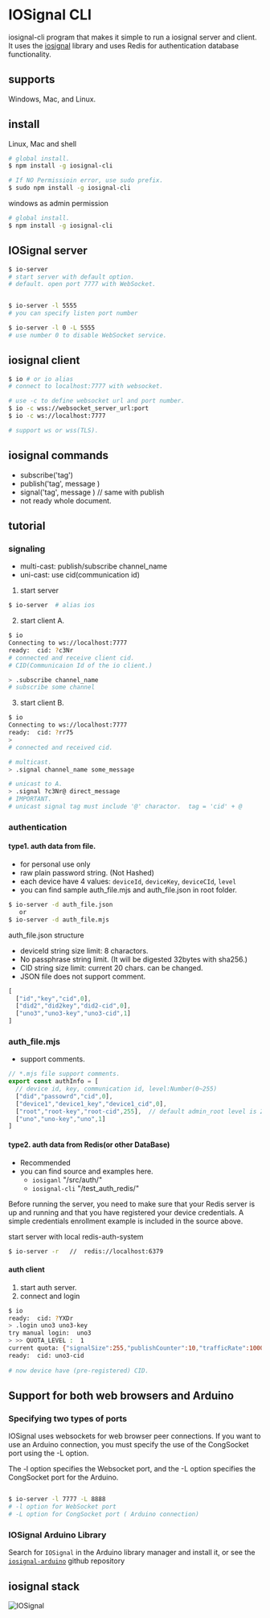 # IOSignal CLI

iosignal-cli program that makes it simple to run a iosignal server and client. It uses the [iosignal](https://www.npmjs.com/package/iosignal)  library and uses Redis for authentication database functionality.

## supports 
Windows, Mac, and Linux.

## install
Linux, Mac and shell
```sh
# global install.
$ npm install -g iosignal-cli

# If NO Permissioin error, use sudo prefix.
$ sudo npm install -g iosignal-cli
```
windows as admin permission
```sh
# global install.
$ npm install -g iosignal-cli
```


## IOSignal server

```sh
$ io-server
# start server with default option.
# default. open port 7777 with WebSocket. 


$ io-server -l 5555 
# you can specify listen port number

$ io-server -l 0 -L 5555
# use number 0 to disable WebSocket service.

```

## iosignal client


```sh
$ io # or io alias
# connect to localhost:7777 with websocket.

# use -c to define websocket url and port number.
$ io -c wss://websocket_server_url:port
$ io -c ws://localhost:7777

# support ws or wss(TLS).

```

## iosignal commands

- subscribe('tag')
- publish('tag', message ) 
- signal('tag', message )  // same with publish
- not ready whole document.

## tutorial 

### signaling 

- multi-cast: publish/subscribe channel_name
- uni-cast: use cid(communication id)

1. start server
```sh
$ io-server  # alias ios

```

2. start client A.

```sh
$ io
Connecting to ws://localhost:7777
ready:  cid: ?c3Nr 
# connected and receive client cid.
# CID(Communicaion Id of the io client.)

> .subscribe channel_name  
# subscribe some channel
```

3. start client B.
```sh
$ io
Connecting to ws://localhost:7777
ready:  cid: ?rr75
> 
# connected and received cid.

# multicast.
> .signal channel_name some_message   

# unicast to A.
> .signal ?c3Nr@ direct_message  
# IMPORTANT. 
# unicast signal tag must include '@' charactor.  tag = 'cid' + @
```

### authentication

#### type1. auth data from file.

- for personal use only
- raw plain password string. (Not Hashed)
- each device have 4 values: `deviceId`, `deviceKey`, `deviceCId`, `level`
- you can find sample auth_file.mjs and auth_file.json in root folder.
```sh
$ io-server -d auth_file.json
   or
$ io-server -d auth_file.mjs
```

auth_file.json structure
- deviceId string size limit: 8 charactors.
- No passphrase string limit. (It will be digested 32bytes with sha256.)
- CID string size limit: current 20 chars. can be changed.
- JSON file does not support comment.
```js
[
  ["id","key","cid",0],
  ["did2","did2key","did2-cid",0],
  ["uno3","uno3-key","uno3-cid",1]
]
```

### auth_file.mjs 
- support comments.

```js
// *.mjs file support comments.
export const authInfo = [
  // device id, key, communication id, level:Number(0~255)
  ["did","passowrd","cid",0],  
  ["device1","device1_key","device1_cid",0],
  ["root","root-key","root-cid",255],  // default admin_root level is 255
  ["uno","uno-key","uno",1]
]
```



#### type2. auth data from Redis(or other DataBase)
- Recommended
- you can find source and examples here.
  - `iosiganl` "/src/auth/"
  - `iosignal-cli` "/test_auth_redis/"

Before running the server, you need to make sure that your Redis server is up and running and that you have registered your device credentials. A simple credentials enrollment example is included in the source above.

start server with local redis-auth-system
```sh
$ io-server -r   //  redis://localhost:6379
```


#### auth client
1. start auth server.
2. connect and login

```sh
$ io
ready:  cid: ?YXDr
> .login uno3 uno3-key
try manual login:  uno3
> >> QUOTA_LEVEL :  1
current quota: {"signalSize":255,"publishCounter":10,"trafficRate":100000}
ready:  cid: uno3-cid
 
# now device have (pre-registered) CID.

```

## Support for both web browsers and Arduino
### Specifying two types of ports
IOSignal uses websockets for web browser peer connections. If you want to use an Arduino connection, you must specify the use of the CongSocket port using the -L option.

The -l option specifies the Websocket port, and the -L option specifies the CongSocket port for the Arduino.

```sh

$ io-server -l 7777 -L 8888
# -l option for WebSocket port
# -L option for CongSocket port ( Arduino connection)
```

### IOSignal Arduino Library

Search for `IOSignal` in the Arduino library manager and install it, or see the [`iosignal-arduino`](https://github.com/remocons/iosignal-arduino) github repository


## iosignal stack
![IOSignal](./img/iosignal_stack.png)